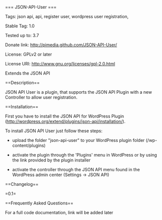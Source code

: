 === JSON-API-User ===



Tags: json api, api, register user, wordpress user registration,

Stable Tag: 1.0

Tested up to: 3.7

Donate link: http://pimedia.github.com/JSON-API-User/

License: GPLv2 or later

License URI: http://www.gnu.org/licenses/gpl-2.0.html



Extends the JSON API


==Description==


JSON API User is a plugin, that supports the JSON API Plugin with a new Controller to allow user registration.


==Installation==

First you have to install the JSON API for WordPress Plugin (http://wordpress.org/extend/plugins/json-api/installation/).

To install JSON API User just follow these steps:

* upload the folder "json-api-user" to your WordPress plugin folder (/wp-content/plugins)

* activate the plugin through the 'Plugins' menu in WordPress or by using the link provided by the plugin installer

* activate the controller through the JSON API menu found in the WordPress admin center (Settings -> JSON API)



==Changelog==


=0.1=



==Frequently Asked Questions==

For a full code documentation, link will be added later